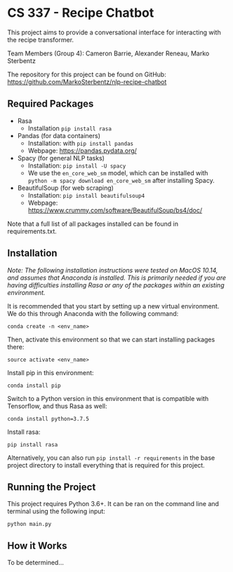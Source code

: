# CS 337 - Recipe Chatbot

This project aims to provide a conversational interface for interacting with the recipe transformer. 

Team Members (Group 4): Cameron Barrie, Alexander Reneau, Marko Sterbentz

The repository for this project can be found on GitHub: https://github.com/MarkoSterbentz/nlp-recipe-chatbot


## Required Packages
- Rasa
  - Installation `pip install rasa`
- Pandas (for data containers)
  - Installation: with `pip install pandas`
  - Webpage: https://pandas.pydata.org/
- Spacy (for general NLP tasks)
  - Installation: `pip install -U spacy`
  - We use the `en_core_web_sm` model, which can be installed with `python -m spacy download en_core_web_sm` after installing Spacy.
- BeautifulSoup (for web scraping)
  - Installation: `pip install beautifulsoup4`
  - Webpage: https://www.crummy.com/software/BeautifulSoup/bs4/doc/

Note that a full list of all packages installed can be found in requirements.txt.

## Installation

*Note: The following installation instructions were tested on MacOS 10.14, and assumes that Anaconda is installed. This 
is primarily needed if you are having difficulties installing Rasa or any of the packages within an existing environment.*

It is recommended that you start by setting up a new virtual environment. We do this through Anaconda with the following command:

`conda create -n <env_name>`

Then, activate this environment so that we can start installing packages there:

`source activate <env_name>`

Install pip in this environment:

`conda install pip`

Switch to a Python version in this environment that is compatible with Tensorflow, and thus Rasa as well:

`conda install python=3.7.5`

Install rasa:

`pip install rasa`

Alternatively, you can also run `pip install -r requirements` in the base project directory to install everything that
is required for this project.


## Running the Project
This project requires Python 3.6+. It can be ran on the command line and terminal using the following input:

`python main.py`


## How it Works
To be determined...
